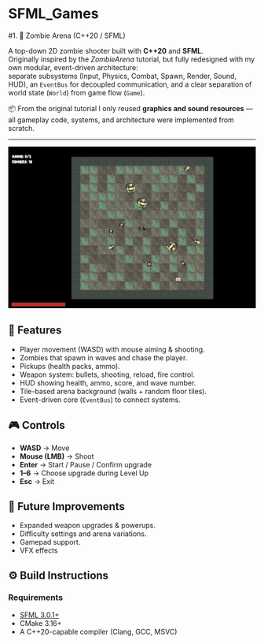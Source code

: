 # SFML_Games

#1. 🧟 Zombie Arena (C++20 / SFML)

A top-down 2D zombie shooter built with **C++20** and **SFML**.  
Originally inspired by the *ZombieArena* tutorial, but fully redesigned with my own modular, event-driven architecture:  
separate subsystems (Input, Physics, Combat, Spawn, Render, Sound, HUD), an `EventBus` for decoupled communication, and a clear separation of world state (`World`) from game flow (`Game`).

📦 From the original tutorial I only reused **graphics and sound resources** — all gameplay code, systems, and architecture were implemented from scratch.

---
<p align="center">
  <img src="docs/zombie-arena.png" width="800" />
</p>

## 🚀 Features

- Player movement (WASD) with mouse aiming & shooting.
- Zombies that spawn in waves and chase the player.
- Pickups (health packs, ammo).
- Weapon system: bullets, shooting, reload, fire control.
- HUD showing health, ammo, score, and wave number.
- Tile-based arena background (walls + random floor tiles).
- Event-driven core (`EventBus`) to connect systems.


## 🎮 Controls

- **WASD** → Move  
- **Mouse (LMB)** → Shoot  
- **Enter** → Start / Pause / Confirm upgrade  
- **1–6** → Choose upgrade during Level Up  
- **Esc** → Exit 

## 🧩 Future Improvements
 
- Expanded weapon upgrades & powerups.  
- Difficulty settings and arena variations.  
- Gamepad support.
- VFX effects

## ⚙️ Build Instructions

### Requirements
- [SFML 3.0.1+](https://www.sfml-dev.org/)
- CMake 3.16+
- A C++20-capable compiler (Clang, GCC, MSVC)

